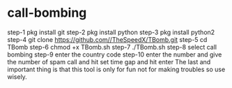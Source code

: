 # call-bombing
step-1 pkg install git
step-2 pkg install python
step-3 pkg install python2
step-4 git clone https://github.com//TheSpeedX/TBomb.git
step-5 cd TBomb
step-6 chmod +x TBomb.sh
step-7 ./TBomb.sh
step-8 select call bombing
step-9 enter the country code 
step-10 enter the number and give the number of spam call and hit set time gap and hit enter
The last and important thing is that this tool is only for fun not for making troubles so use wisely.
